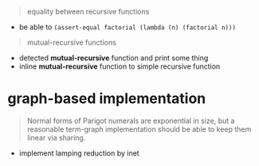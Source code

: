 > equality between recursive functions

- be able to `(assert-equal factorial (lambda (n) (factorial n)))`

> mutual-recursive functions

- detected **mutual-recursive** function and print some thing
- inline **mutual-recursive** function to simple recursive function

# graph-based implementation

> Normal forms of Parigot numerals are exponential in size,
> but a reasonable term-graph implementation
> should be able to keep them linear via sharing.

- implement lamping reduction by inet
